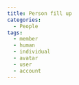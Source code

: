 ```yaml
---
title: Person fill up
categories:
  - People
tags:
  - member
  - human
  - individual
  - avatar
  - user
  - account
---
```

